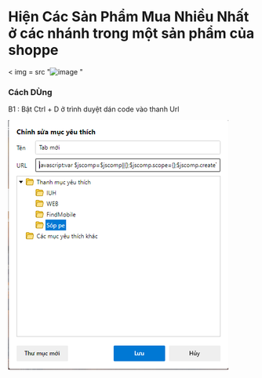 # Hiện Các Sản Phẩm Mua Nhiều Nhất ở các nhánh trong một sản phẩm của shoppe
< img = src "![image](https://user-images.githubusercontent.com/69153374/146549373-b743904b-5528-42bc-9c1e-91405595a0c3.png)
"
### Cách DÙng
B1 : Bật Ctrl + D ở trình duyệt dán code vào thanh Url


![alt text](https://raw.githubusercontent.com/taicutm/MuaNhieuShoppeByJ2Team/main/a1.png)

